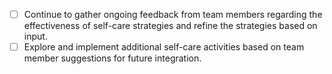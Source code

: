 - [ ] Continue to gather ongoing feedback from team members regarding the effectiveness of self-care strategies and refine the strategies based on input.
- [ ] Explore and implement additional self-care activities based on team member suggestions for future integration.